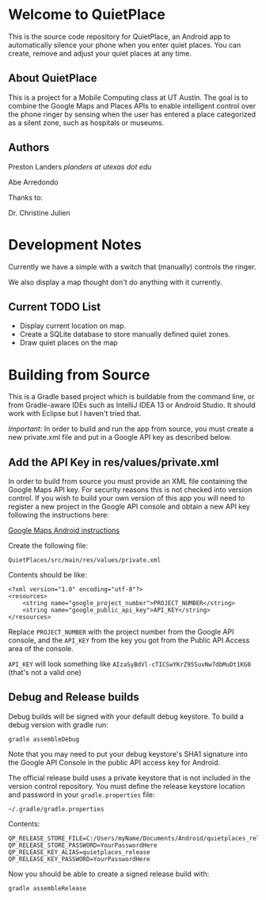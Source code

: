 
# Welcome to QuietPlace #

This is the source code repository for QuietPlace, an Android app to automatically
silence your phone when you enter quiet places. You can create, remove and adjust your
quiet places at any time.

## About QuietPlace ##

This is a project for a Mobile Computing class at UT Austin. The goal is to combine the
Google Maps and Places APIs to enable intelligent control over the phone ringer by sensing
 when the user has entered a place categorized as a silent zone, such as hospitals or museums.


## Authors ##

Preston Landers _planders at utexas dot edu_

Abe Arredondo

Thanks to:

Dr. Christine Julien

# Development Notes #

Currently we have a simple with a switch that (manually) controls the ringer.

We also display a map thought don't do anything with it currently.

## Current TODO List ##

* Display current location on map.
* Create a SQLite database to store manually defined quiet zones.
* Draw quiet places on the map

# Building from Source #

This is a Gradle based project which is buildable from the command line, or from
Gradle-aware IDEs such as IntelliJ IDEA 13 or Android Studio. It should work with
Eclipse but I haven't tried that.

*Important*: In order to build and run the app from source, you must create a new private.xml file
and put in a Google API key as described below.


## Add the API Key in res/values/private.xml ##

In order to build from source you must provide an XML file containing the Google Maps API key.
For security reasons this is not checked into version control. If you wish to build your own
version of this app you will need to register a new project in the Google API console and obtain
a new API key following the instructions here:

[Google Maps Android instructions](https://developers.google.com/maps/documentation/android/start#creating_an_api_project)

Create the following file:

    QuietPlaces/src/main/res/values/private.xml

Contents should be like:

    <?xml version="1.0" encoding="utf-8"?>
    <resources>
        <string name="google_project_number">PROJECT_NUMBER</string>
        <string name="google_public_api_key">API_KEY</string>
    </resources>

Replace `PROJECT_NUMBER` with the project number from the Google API console, and the `API_KEY` from the
key you got from the Public API Access area of the console.

`API_KEY` will look something like `AIzaSyBdVl-cTICSwYKrZ95SuvNw7dbMuDt1KG0` (that's not a valid one)


## Debug and Release builds ##

Debug builds will be signed with your default debug keystore. To build a debug version with gradle run:

    gradle assembleDebug

Note that you may need to put your debug keystore's SHA1 signature into the Google API Console in the
public API access key for Android.

The official release build uses a private keystore that is not included in the version
control repository.  You must define the release keystore location and password in your
`gradle.properties` file:

    ~/.gradle/gradle.properties

Contents:

    QP_RELEASE_STORE_FILE=C:/Users/myName/Documents/Android/quietplaces_release.keystore
    QP_RELEASE_STORE_PASSWORD=YourPasswordHere
    QP_RELEASE_KEY_ALIAS=quietplaces_release
    QP_RELEASE_KEY_PASSWORD=YourPasswordHere

Now you should be able to create a signed release build with:

    gradle assembleRelease

